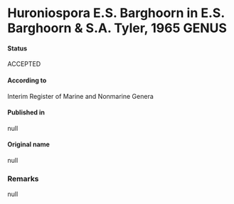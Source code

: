 # Huroniospora E.S. Barghoorn in E.S. Barghoorn & S.A. Tyler, 1965 GENUS

#### Status
ACCEPTED

#### According to
Interim Register of Marine and Nonmarine Genera

#### Published in
null

#### Original name
null

### Remarks
null